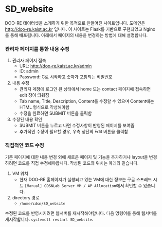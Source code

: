 # SD_website
DOO-RE 데이터셋을 소개하기 위한 목적으로 만들어진 사이트입니다. 도메인은 http://doo-re.kaist.ac.kr 입니다. 이 사이트는 Flask를 기반으로 구현되었고 Nginx를 통해 배포됩니다. 아래에서 페이지의 내용을 변경하는 방법에 대해 설명합니다.

### 관리자 페이지를 통한 내용 수정

1. 관리자 페이지 접속
   - URL: http://doo-re.kaist.ac.kr/admin
   - ID: admin
   - Password: C로 시작하고 숫자가 포함되는 비밀번호
2. 내용 수정
   - 관리자 계정에 로그인 된 상태에서 home 또는 contact 페이지에 접속하면 edit 창이 띄워짐
   - Tab name, Title, Description, Content를 수정할 수 있으며 Content에는 HTML 형식으로 작성해야함
   - 수정을 완료하면 SUBMIT 버튼을 클릭함
3. 수정된 내용 확인
   - SUBMIT 버튼을 누르고 나면 수정사항이 반영된 페이지를 보여줌
   - 추가적인 수정이 필요할 경우, 우측 상단의 Edit 버튼을 클릭함


### 직접적인 코드 수정
기존 페이지에 대한 내용 변경 외에 새로운 페이지 및 기능을 추가하거나 layout을 변경하려면 코드를 직접 수정해야합니다. 작성된 코드의 위치는 아래와 같습니다.
1. VM 위치
   - 현재 DOO-RE 홈페이지가 실행되고 있는 VM에 대한 정보는 구글 스프레드 시트 `[Manual] CDSNLab Server VM / AP Allocation`에서 확인할 수 있습니다.
2. directory 경로
   - `/home/cdsn/SD_website`

수정된 코드를 반영시키려면 웹서버를 재시작해야합니다. 다음 명령어를 통해 웹서버를 재시작합니다. `systemctl restart SD_website`.



